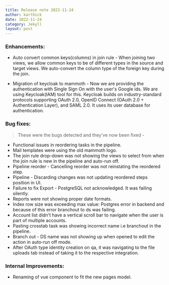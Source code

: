 ```yaml
---
title: Release note 2022-11-24
author: karthick
date: 2022-11-24
category: Jekyll
layout: post
---
```


### **Enhancements:**
* Auto convert common keys(columns) in join rule -
When joining two views, we allow common keys to be of different types in the source and target views. We auto-convert the column type of the foreign key during the join.

* Migration of keycloak to mammoth -
Now we are providing the authentication with Single Sign On with the user's Google ids. We are using Keycloak(IAM) tool for this. Keycloak builds on industry-standard protocols supporting OAuth 2.0, OpenID Connect (OAuth 2.0 + Authentication Layer), and SAML 2.0. It uses its user database for authentication.

### **Bug fixes:**
>These were the bugs detected and they’ve now been fixed -

* Functional issues in reordering tasks in the pipeline.
* Mail templates were using the old mammoth logo.
* The join rule drop-down was not showing the views to select from when the join rule is new in the pipeline and auto-run off.
* Pipeline reorder - Cancelling reorder was not reinstating the reordered step.
* Pipeline - Discarding changes was not updating reordered steps position in UI.
* Failure to fix Export - PostgreSQL not acknowledged. It was failing silently.
* Reports were not showing proper date formats.
* Index row size was exceeding max value: Postgres error in backend and because of this error branchout to ds was failing.
* Account list didn't have a vertical scroll bar to navigate when the user is part of multiple accounts.
* Pasting crosstab task was showing incorrect name i.e branchout in the pipeline.
* Branch out - DS name was not showing up when opened to edit the action in auto-run off mode.
* After OAuth type identity creation on qa, it was navigating to the file uploads tab instead of taking it to the respective integration.


### **Internal Improvements:**

* Renaming of vue component to fit the new pages model.
